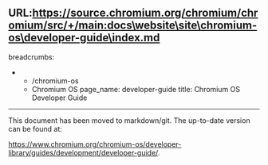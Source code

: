 URL:https://source.chromium.org/chromium/chromium/src/+/main:docs\website\site\chromium-os\developer-guide\index.md
---
breadcrumbs:
- - /chromium-os
  - Chromium OS
page_name: developer-guide
title: Chromium OS Developer Guide
---

This document has been moved to markdown/git. The up-to-date version can be
found at:

<https://www.chromium.org/chromium-os/developer-library/guides/development/developer-guide/>.
